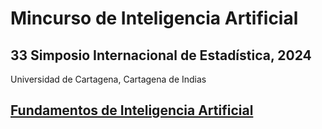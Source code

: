 # Mincurso de Inteligencia Artificial

## 33 Simposio Internacional de Estadística, 2024
Universidad de Cartagena, Cartagena de Indias

## [Fundamentos de Inteligencia Artificial](https://github.com/AprendizajeProfundo/MiniCursoIASimposio/tree/main/Cuadernos)
